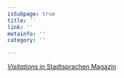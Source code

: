 ```yaml
---
isSubpage: true
title: ''
link: ''
metainfo: ''
category: ''

---
```

[_Visitations_ in Stadtsprachen Magazin](https://stadtsprachen.de/de/text/visitations/)